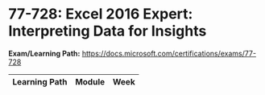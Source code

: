 # 77-728: Excel 2016 Expert: Interpreting Data for Insights

**Exam/Learning Path:** https://docs.microsoft.com/certifications/exams/77-728

| **Learning Path** | **Module** | **Week** |
|-|-|-|
